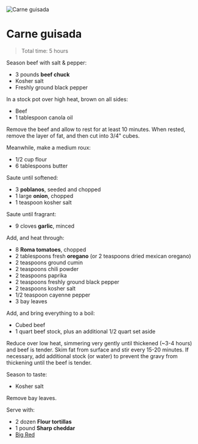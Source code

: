 ![Carne guisada](http://i.imgur.com/P46dSy0.jpg)

Carne guisada
=============

> Total time: 5 hours

Season beef with salt & pepper:

- 3 pounds **beef chuck**
- Kosher salt
- Freshly ground black pepper

In a stock pot over high heat, brown on all sides:

- Beef
- 1 tablespoon canola oil

Remove the beef and allow to rest for at least 10 minutes. When rested, remove the layer of fat, and then cut into 3/4" cubes.

Meanwhile, make a medium roux:

- 1/2 cup flour
- 6 tablespoons butter

Saute until softened:

- 3 **poblanos**, seeded and chopped
- 1 large **onion**, chopped
- 1 teaspoon kosher salt

Saute until fragrant:

- 9 cloves **garlic**, minced

Add, and heat through:

- 8 **Roma tomatoes**, chopped
- 2 tablespoons fresh **oregano** (or 2 teaspoons dried mexican oregano)
- 2 teaspoons ground cumin
- 2 teaspoons chili powder
- 2 teaspoons paprika
- 2 teaspoons freshly ground black pepper
- 2 teaspoons kosher salt
- 1/2 teaspoon cayenne pepper
- 3 bay leaves

Add, and bring everything to a boil:

- Cubed beef
- 1 quart beef stock, plus an additional 1/2 quart set aside

Reduce over low heat, simmering very gently until thickened (~3-4 hours) and beef is tender. Skim fat from surface and stir every 15-20 minutes. If necessary, add additional stock (or water) to prevent the gravy from thickening until the beef is tender.

Season to taste:

- Kosher salt

Remove bay leaves.

Serve with:

- 2 dozen **Flour tortillas**
- 1 pound **Sharp cheddar**
- [Big Red](http://www.bigred.com/)
